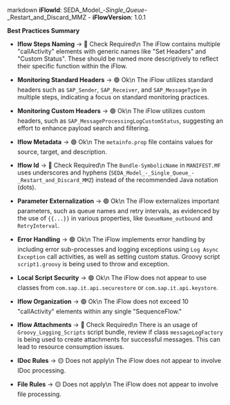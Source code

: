 markdown
**iFlowId**: SEDA_Model_-_Single_Queue_-_Restart_and_Discard_MMZ - **iFlowVersion**: 1.0.1

**Best Practices Summary**
- **Iflow Steps Naming** -> 🔴 Check Required\\n
    The iFlow contains multiple "callActivity" elements with generic names like "Set Headers" and "Custom Status". These should be named more descriptively to reflect their specific function within the iFlow.

- **Monitoring Standard Headers** -> 🟢 Ok\\n
    The iFlow utilizes standard headers such as `SAP_Sender`, `SAP_Receiver`, and `SAP_MessageType` in multiple steps, indicating a focus on standard monitoring practices.

- **Monitoring Custom Headers** -> 🟢 Ok\\n
    The iFlow utilizes custom headers, such as `SAP_MessageProcessingLogCustomStatus`, suggesting an effort to enhance payload search and filtering.

- **Iflow Metadata** -> 🟢 Ok\\n
    The `metainfo.prop` file contains values for source, target, and description.

- **Iflow Id** -> 🔴 Check Required\\n
    The `Bundle-SymbolicName` in `MANIFEST.MF` uses underscores and hyphens (`SEDA_Model_-_Single_Queue_-_Restart_and_Discard_MMZ`) instead of the recommended Java notation (dots).

- **Parameter Externalization** -> 🟢 Ok\\n
    The iFlow externalizes important parameters, such as queue names and retry intervals, as evidenced by the use of `{{...}}` in various properties, like `QueueName_outbound` and `RetryInterval`.

- **Error Handling** -> 🟢 Ok\\n
    The iFlow implements error handling by including error sub-processes and logging exceptions using `Log Async Exception` call activities, as well as setting custom status. Groovy script `script1.groovy` is being used to throw and exception.

- **Local Script Security** -> 🟢 Ok\\n
    The iFlow does not appear to use classes from `com.sap.it.api.securestore` or `com.sap.it.api.keystore`.

- **Iflow Organization** -> 🟢 Ok\\n
    The iFlow does not exceed 10 "callActivity" elements within any single "SequenceFlow."

- **Iflow Attachments** -> 🔴 Check Required\\n
    There is an usage of `Groovy_Logging_Scripts` script bundle, review if class `messageLogFactory` is being used to create attachments for successful messages. This can lead to resource consumption issues.

- **IDoc Rules** -> 🟡 Does not apply\\n
    The iFlow does not appear to involve IDoc processing.

- **File Rules** -> 🟡 Does not apply\\n
    The iFlow does not appear to involve file processing.
